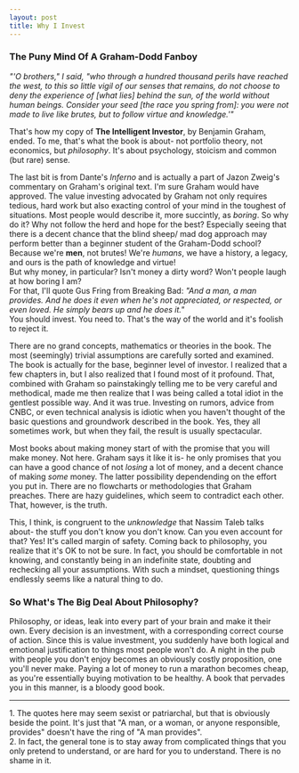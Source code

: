 ```yaml
---
layout: post
title: Why I Invest
---
```

<h3 >The Puny Mind Of A Graham-Dodd Fanboy</h3><p >    <i > "'O brothers," I said, "who through a hundred thousand perils have reached the west, to this so little vigil of our senses that remains, do not choose to deny the experience of [what lies] behind the sun, of the world without human beings. Consider your seed [the race you spring from]: you were not made to live like brutes, but to follow virtue and knowledge.'" </i></p><p >    That's how my copy of <b >The Intelligent Investor</b>, by Benjamin Graham, ended. To me, that's what the book is about- not portfolio theory, not economics, but <i >philosophy</i>. It's about psychology, stoicism and common (but rare) sense.</p><p >    The last bit is from Dante's <i >Inferno</i> and is actually a part of Jazon Zweig's commentary on Graham's original text. I'm sure Graham would have approved. The value investing advocated by Graham not only requires tedious, hard work but also exacting control of your mind in the toughest of situations. Most people would describe it, more succintly, as <i >boring</i>. So why do it? Why not follow the herd and hope for the best? Especially seeing that there is a decent chance that the blind sheep/ mad dog approach may perform better than a beginner student of the Graham-Dodd school?    <br >    Because we're <b >men</b>, not brutes! We're <i >humans</i>, we have a history, a legacy, and ours is the path of knowledge and virtue!    <br >    But why money, in particular? Isn't money a dirty word? Won't people laugh at how boring I am?    <br >    For that, I'll quote Gus Fring from Breaking Bad: <i >"And a man, a man provides. And he does it even when he's not appreciated, or respected, or even loved. He simply bears up and he does it."</i>    <br >    You should invest. You need to. That's the way of the world and it's foolish to reject it. </p><p >    There are no grand concepts, mathematics or theories in the book. The most (seemingly) trivial assumptions are carefully sorted and examined. The book is actually for the base, beginner level of investor. I realized that a few chapters in, but I also realized that I found most of it profound. That, combined with Graham so painstakingly telling me to be very careful and methodical, made me then realize that I was being called a total idiot in the gentlest possible way. And it was true. Investing on rumors, advice from CNBC, or even technical analysis is idiotic when you haven't thought of the basic questions and groundwork described in the book. Yes, they all sometimes work, but when they fail, the result is usually spectacular.</p><p >    Most books about making money start of with the promise that you will make money. Not here. Graham says it like it is- he only promises that you can have a good chance of not <i >losing</i> a lot of money, and a decent chance of making <i >some</i> money. The latter possibility dependending on the effort you put in. There are no flowcharts or methodologies that Graham preaches. There are hazy guidelines, which seem to contradict each other. That, however, is the truth.</p><p >    This, I think, is congruent to the <i >unknowledge</i> that Nassim Taleb talks about- the stuff you don't know you don't know. Can you even account for that? Yes! It's called margin of safety. Coming back to philosophy, you realize that it's OK to not be sure. In fact, you should be comfortable in not knowing, and constantly being in an indefinite state, doubting and rechecking all your assumptions. With such a mindset, questioning things endlessly seems like a natural thing to do.</p><h3 >So What's The Big Deal About Philosophy?</h3><p > Philosophy, or ideas, leak into every part of your brain and make it their own. Every decision is an investment, with a corresponding correct course of action. Since this is value investment, you suddenly have both logical and emotional justification to things most people won't do. A night in the pub with people you don't enjoy becomes an obviously costly proposition, one you'll never make. Paying a lot of money to run a marathon becomes cheap, as you're essentially buying motivation to be healthy. A book that pervades you in this manner, is a bloody good book.  </p><hr >1. The quotes here may seem sexist or patriarchal, but that is obviously beside the point. It's just that "A man, or a woman, or anyone responsible, provides" doesn't have the ring of "A man provides".<br >2. In fact, the general tone is to stay away from complicated things that you only pretend to understand, or are hard for you to understand. There is no shame in it.

